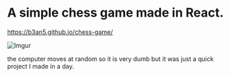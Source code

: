 # A simple chess game made in React.

https://b3an5.github.io/chess-game/

![Imgur](https://i.imgur.com/Ck2kvCH.png)

the computer moves at random so it is very dumb but it was just a quick project I made in a day.
